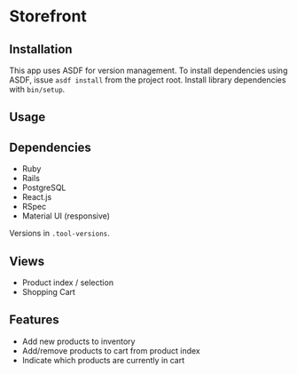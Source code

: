 Storefront
==========

Installation
------------

This app uses ASDF for version management. To install dependencies using ASDF,
issue `asdf install` from the project root. Install library dependencies with
`bin/setup`.

Usage
-------


Dependencies
------------

- Ruby
- Rails
- PostgreSQL
- React.js
- RSpec
- Material UI (responsive)

Versions in `.tool-versions`.

Views
--------

- Product index / selection
- Shopping Cart

Features
--------

- Add new products to inventory
- Add/remove products to cart from product index
- Indicate which products are currently in cart
